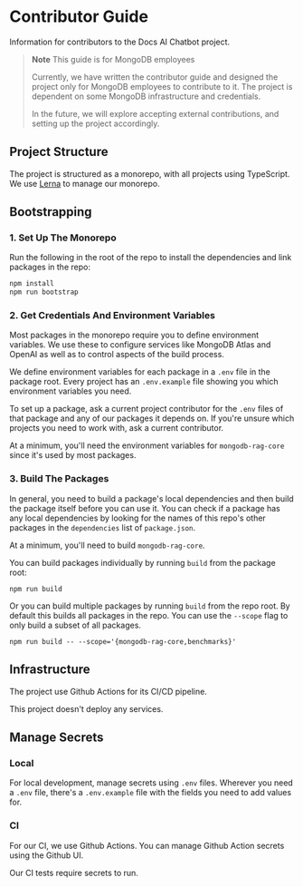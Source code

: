 # Contributor Guide

Information for contributors to the Docs AI Chatbot project.

> **Note** This guide is for MongoDB employees
>
> Currently, we have written the contributor guide and designed the project only
> for MongoDB employees to contribute to it. The project is dependent
> on some MongoDB infrastructure and credentials.
>
> In the future, we will explore accepting external contributions,
> and setting up the project accordingly.

## Project Structure

The project is structured as a monorepo, with all projects using TypeScript.
We use [Lerna](https://lerna.js.org/) to manage our monorepo.

## Bootstrapping

### 1. Set Up The Monorepo

Run the following in the root of the repo to install the dependencies and link
packages in the repo:

```sh
npm install
npm run bootstrap
```

### 2. Get Credentials And Environment Variables

Most packages in the monorepo require you to define environment variables. We
use these to configure services like MongoDB Atlas and OpenAI as well as to
control aspects of the build process.

We define environment variables for each package in a `.env` file in the package
root. Every project has an `.env.example` file showing you which environment
variables you need.

To set up a package, ask a current project contributor for the `.env` files of
that package and any of our packages it depends on. If you're unsure which
projects you need to work with, ask a current contributor.

At a minimum, you'll need the environment variables for `mongodb-rag-core` since
it's used by most packages.

### 3. Build The Packages

In general, you need to build a package's local dependencies and then build the
package itself before you can use it. You can check if a package has any local
dependencies by looking for the names of this repo's other packages in the
`dependencies` list of `package.json`.

At a minimum, you'll need to build `mongodb-rag-core`.

You can build packages individually by running `build` from the package root:

```shell
npm run build
```

Or you can build multiple packages by running `build` from the repo root. By
default this builds all packages in the repo. You can use the `--scope` flag to
only build a subset of all packages.

```shell
npm run build -- --scope='{mongodb-rag-core,benchmarks}'
```

## Infrastructure

The project use Github Actions for its CI/CD pipeline. 

This project doesn't deploy any services.

## Manage Secrets

### Local

For local development, manage secrets using `.env` files. Wherever you need a `.env` file,
there's a `.env.example` file with the fields you need to add values for.

### CI

For our CI, we use Github Actions. You can manage Github Action secrets using the Github UI.

Our CI tests require secrets to run.
